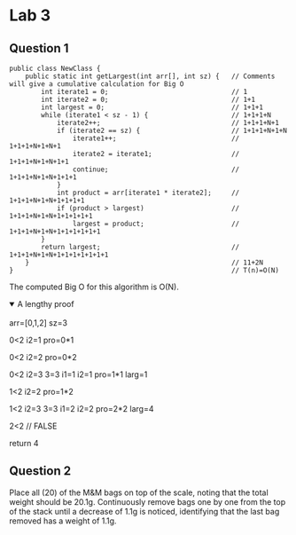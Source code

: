 # Lab 3
## Question 1
```
public class NewClass {
    public static int getLargest(int arr[], int sz) {   // Comments will give a cumulative calculation for Big O
        int iterate1 = 0;                               // 1
        int iterate2 = 0;                               // 1+1
        int largest = 0;                                // 1+1+1
        while (iterate1 < sz - 1) {                     // 1+1+1+N
            iterate2++;                                 // 1+1+1+N+1
            if (iterate2 == sz) {                       // 1+1+1+N+1+N
                iterate1++;                             // 1+1+1+N+1+N+1
                iterate2 = iterate1;                    // 1+1+1+N+1+N+1+1
                continue;                               // 1+1+1+N+1+N+1+1+1
            }
            int product = arr[iterate1 * iterate2];     // 1+1+1+N+1+N+1+1+1+1
            if (product > largest)                      // 1+1+1+N+1+N+1+1+1+1+1
                largest = product;                      // 1+1+1+N+1+N+1+1+1+1+1+1
        }
        return largest;                                 // 1+1+1+N+1+N+1+1+1+1+1+1+1
    }                                                   // 11+2N
}                                                       // T(n)=O(N)
```
The computed Big O for this algorithm is O(N).

<details open>
<summary>A lengthy proof</summary>
<br>
arr=[0,1,2]
sz=3

0<2
i2=1
pro=0*1

0<2
i2=2
pro=0*2

0<2
i2=3
3=3
i1=1
i2=1
pro=1*1
larg=1

1<2
i2=2
pro=1*2

1<2
i2=3
3=3
i1=2
i2=2
pro=2*2
larg=4

2<2 // FALSE

return 4
</details>

## Question 2
Place all (20) of the M&M bags on top of the scale, noting that the total weight should be 20.1g. Continuously remove bags one by one from the top of the stack until a decrease of 1.1g is noticed, identifying that the last bag removed has a weight of 1.1g.
